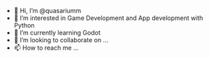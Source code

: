 - 👋 Hi, I’m @quasariumm
- 👀 I’m interested in Game Development and App development with Python
- 🌱 I’m currently learning Godot
- 💞️ I’m looking to collaborate on ...
- 📫 How to reach me ...

<!---
quasariumm/quasariumm is a ✨ special ✨ repository because its `README.md` (this file) appears on your GitHub profile.
You can click the Preview link to take a look at your changes.
--->
